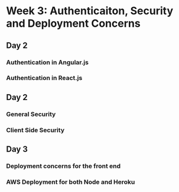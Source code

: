 # Week 3: Authenticaiton, Security and Deployment Concerns
## Day 2
### Authentication in Angular.js
### Authentication in React.js
## Day 2
### General Security
### Client Side Security
## Day 3
### Deployment concerns for the front end
### AWS Deployment for both Node and Heroku
